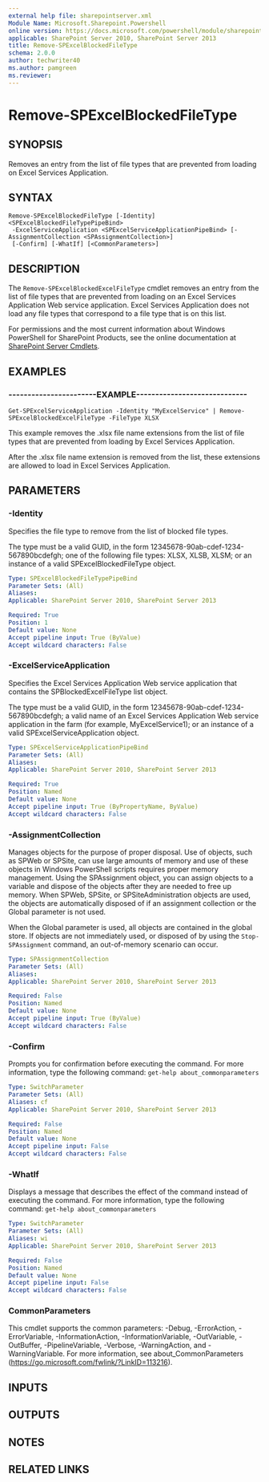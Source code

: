 ```yaml
---
external help file: sharepointserver.xml
Module Name: Microsoft.Sharepoint.Powershell
online version: https://docs.microsoft.com/powershell/module/sharepoint-server/remove-spexcelblockedfiletype
applicable: SharePoint Server 2010, SharePoint Server 2013
title: Remove-SPExcelBlockedFileType
schema: 2.0.0
author: techwriter40
ms.author: pamgreen
ms.reviewer: 
---
```


# Remove-SPExcelBlockedFileType

## SYNOPSIS
Removes an entry from the list of file types that are prevented from loading on Excel Services Application.


## SYNTAX

```
Remove-SPExcelBlockedFileType [-Identity] <SPExcelBlockedFileTypePipeBind>
 -ExcelServiceApplication <SPExcelServiceApplicationPipeBind> [-AssignmentCollection <SPAssignmentCollection>]
 [-Confirm] [-WhatIf] [<CommonParameters>]
```

## DESCRIPTION
The `Remove-SPExcelBlockedExcelFileType` cmdlet removes an entry from the list of file types that are prevented from loading on an Excel Services Application Web service application. 
Excel Services Application does not load any file types that correspond to a file type that is on this list.

For permissions and the most current information about Windows PowerShell for SharePoint Products, see the online documentation at [SharePoint Server Cmdlets](https://docs.microsoft.com/powershell/sharepoint/sharepoint-server/sharepoint-server-cmdlets).


## EXAMPLES

### -----------------------EXAMPLE-----------------------------
```
Get-SPExcelServiceApplication -Identity "MyExcelService" | Remove-SPExcelBlockedExcelFileType -FileType XLSX
```

This example removes the .xlsx file name extensions from the list of file types that are prevented from loading by Excel Services Application.

After the .xlsx file name extension is removed from the list, these extensions are allowed to load in Excel Services Application.


## PARAMETERS

### -Identity
Specifies the file type to remove from the list of blocked file types.

The type must be a valid GUID, in the form 12345678-90ab-cdef-1234-567890bcdefgh; one of the following file types: XLSX, XLSB, XLSM; or an instance of a valid SPExcelBlockedFileType object.

```yaml
Type: SPExcelBlockedFileTypePipeBind
Parameter Sets: (All)
Aliases: 
Applicable: SharePoint Server 2010, SharePoint Server 2013

Required: True
Position: 1
Default value: None
Accept pipeline input: True (ByValue)
Accept wildcard characters: False
```

### -ExcelServiceApplication
Specifies the Excel Services Application Web service application that contains the SPBlockedExcelFileType list object.

The type must be a valid GUID, in the form 12345678-90ab-cdef-1234-567890bcdefgh; a valid name of an Excel Services Application Web service application in the farm (for example, MyExcelService1); or an instance of a valid SPExcelServiceApplication object.

```yaml
Type: SPExcelServiceApplicationPipeBind
Parameter Sets: (All)
Aliases: 
Applicable: SharePoint Server 2010, SharePoint Server 2013

Required: True
Position: Named
Default value: None
Accept pipeline input: True (ByPropertyName, ByValue)
Accept wildcard characters: False
```

### -AssignmentCollection
Manages objects for the purpose of proper disposal.
Use of objects, such as SPWeb or SPSite, can use large amounts of memory and use of these objects in Windows PowerShell scripts requires proper memory management.
Using the SPAssignment object, you can assign objects to a variable and dispose of the objects after they are needed to free up memory.
When SPWeb, SPSite, or SPSiteAdministration objects are used, the objects are automatically disposed of if an assignment collection or the Global parameter is not used.

When the Global parameter is used, all objects are contained in the global store.
If objects are not immediately used, or disposed of by using the `Stop-SPAssignment` command, an out-of-memory scenario can occur.

```yaml
Type: SPAssignmentCollection
Parameter Sets: (All)
Aliases: 
Applicable: SharePoint Server 2010, SharePoint Server 2013

Required: False
Position: Named
Default value: None
Accept pipeline input: True (ByValue)
Accept wildcard characters: False
```

### -Confirm
Prompts you for confirmation before executing the command.
For more information, type the following command: `get-help about_commonparameters`

```yaml
Type: SwitchParameter
Parameter Sets: (All)
Aliases: cf
Applicable: SharePoint Server 2010, SharePoint Server 2013

Required: False
Position: Named
Default value: None
Accept pipeline input: False
Accept wildcard characters: False
```

### -WhatIf
Displays a message that describes the effect of the command instead of executing the command.
For more information, type the following command: `get-help about_commonparameters`

```yaml
Type: SwitchParameter
Parameter Sets: (All)
Aliases: wi
Applicable: SharePoint Server 2010, SharePoint Server 2013

Required: False
Position: Named
Default value: None
Accept pipeline input: False
Accept wildcard characters: False
```

### CommonParameters
This cmdlet supports the common parameters: -Debug, -ErrorAction, -ErrorVariable, -InformationAction, -InformationVariable, -OutVariable, -OutBuffer, -PipelineVariable, -Verbose, -WarningAction, and -WarningVariable. For more information, see about_CommonParameters (https://go.microsoft.com/fwlink/?LinkID=113216).

## INPUTS

## OUTPUTS

## NOTES

## RELATED LINKS
